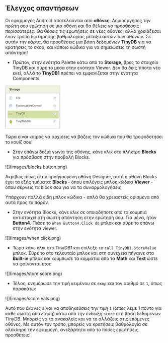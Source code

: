 ## Έλεγχος απαντήσεων

Οι εφαρμογές Android αποτελούνται από **οθόνες**. Δημιούργησες την πρώτη σου ερώτηση σε μια οθόνη και θα θέλεις να προσθέσεις περισσότερες. Θα θέσεις τις ερωτήσεις σε νέες οθόνες, αλλά χρειάζεσαι έναν τρόπο διατήρησης βαθμολογίας μεταξύ αυτών των οθονών. Σε αυτήν την κάρτα, θα προσθέσεις μια βάση δεδομένων **TinyDB** για να κρατήσεις το σκορ, και κάποιο κώδικα για να σημειώσεις τη σωστή απάντηση!

+ Πρώτον, στην ενότητα Palette κάτω από το **Storage**, βρες το στοιχείο TinyDB και σύρε το μέσα στην ενότητα Viewer. Δεν θα δεις τίποτα νέο εκεί, αλλά το **TinyDB1** πρέπει να εμφανίζεται στην ενότητα Components.

![](images/tinydb.png)

Τώρα είναι καιρός να αρχίσεις να βάζεις τον κώδικα που θα τροφοδοτήσει το κουίζ σου!

+ Στην επάνω δεξιά γωνία της οθόνης, κάνε κλικ στο πλήκτρο **Blocks** για πρόσβαση στην προβολή Blocks.

![](images/blocks button.png)

Ακριβώς όπως στην προηγούμενη οθόνη Designer, αυτή η οθόνη Blocks έχει τα εξής τμήματα: **Blocks** - όπου επιλέγεις μπλοκ κώδικα **Viewer** - όπου σέρνεις τα block σου για να τα συναρμολογήσεις

Υπάρχουν πολλά είδη μπλοκ κώδικα - απλά θα χρειαστείς ορισμένα από αυτά προς το παρόν.

+ Στην ενότητα Blocks, κάνε κλικ σε οποιοδήποτε από τα κουμπιά αντιστοιχεί στη σωστή απάντηση στην ερώτησή σου. Για μένα, ήταν **Button4**. Πιάσε το `When Button4.Click do` μπλοκ και σύρε το επάνω στην ενότητα viewer.

![](images/when click.png)

+ Τώρα κάνε κλικ στο TinyDB1 και επίλεξε το `call TinyDB1.StoreValue` μπλοκ. Σύρε το στο τελευταίο μπλοκ και στη συνέχεια πήγαινε στα **Built-in** μπλοκ και κούμπωσε τα κομμάτια από τα **Math** και **Text** ώστε να φαίνονται έτσι:

![](images/store score.png)

+ Τέλος, ενημέρωσε την τιμή κειμένου σε `σκορ` και τον αριθμό σε `1`, όπως παρακάτω:

![](images/score vals.png)

Αυτό που έκανες είναι να αποθηκεύσεις την τιμή `1` (όπως λέμε 1 πόντο για κάθε σωστή απάντηση) κάτω από την ένδειξη `score` στη βάση δεδομένων TinyDB. Μπορείς να το ανακαλείς και να το αλλάζεις στις επόμενες οθόνες. Με αυτόν τον τρόπο, μπορείς να κρατήσεις βαθμολογία σε ολόκληρη την εφαρμογή, ανεξάρτητα από το πόσες ερωτήσεις προσθέτεις!
